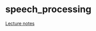 # speech_processing
[Lecture notes](https://docs.google.com/presentation/d/1SgddE9nY7s7CDN7y0q3xtur4ixN1-mbY-5LBge8dJvE/edit#slide=id.g124bd0b62d3_0_5)
